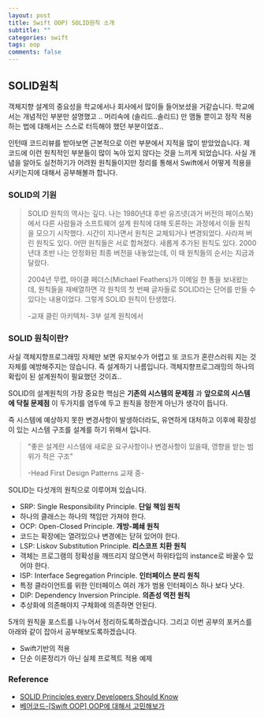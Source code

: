 ```yaml
---
layout: post
title: Swift OOP) SOLID원칙 소개
subtitle: ""
categories: swift
tags: oop
comments: false
---
```


## SOLID원칙 



객체지향 설계의 중요성을 학교에서나 회사에서 많이들 들어보셨을 거같습니다. 학교에서는 개념적인 부분만 설명했고 .. 머리속에 (솔리드..솔리드) 만 맴돌 뿐이고 정작 적용하는 법에 대해서는 스스로 터득해야 했던 부분이었죠..

인턴때 코드리뷰를 받아보면 근본적으로 이런 부분에서 지적을 많이 받았었습니다. 제 코드에 이런 원칙적인 부분들이 많이 녹아 있지 않다는 것을 느끼게 되었습니다. 사실 개념을 알아도 실천하기가 어려원 원칙들이지만 정리를 통해서 Swift에서 어떻게 적용을 시키는지에 대해서 공부해볼까 합니다.



### SOLID의 기원

> SOLID 원칙의 역사는 깊다. 나는 1980년대 후반 유즈넷(과거 버전의 페이스북)에서 다른 사람들과 소프트웨어 설계 원칙에 대해 토론하는 과정에서 이들 원칙을 모으기 시작했다. 시간이 지나면서 원칙은 교체되거나 변경되었다. 사라져 버린 원칙도 있다. 어떤 원칙들은 서로 합쳐졌다. 새롭게 추가된 원칙도 있다. 2000년대 초반 나는 안정화된 최종 버전을 내놓았는데, 이 때 원칙들의 순서는 지금과 달랐다.
>
> 2004년 무렵, 마이클 페더스(Michael Feathers)가 이메일 한 통을 보내왔는데, 원칙들을 재배열하면 각 원칙의 첫 번째 글자들로 SOLID라는 단어를 만들 수 있다는 내용이었다. 그렇게 SOLID 원칙이 탄생했다.
>
> -교재 클린 아키텍처- 3부 설계 원칙에서



### SOLID 원칙이란?

사실 객체지향프로그래밍 자체만 보면 유지보수가 어렵고 또 코드가 혼란스러워 지는 것 자체를 예방해주지는 않습니다. 즉 설계하기 나름입니다. 객체지향프로그래밍의 하나의 확립이 된 설계원칙이 필요했던 것이죠..  

SOLID의 설계원칙의 가장 중요한 핵심은 **기존의 시스템의 문제점** 과 **앞으로의 시스템에 닥칠 문제점** 이 두가지를 염두에 두고 원칙을 정한게 아닌가 생각이 듭니다.

 즉 시스템에 예상하지 못한 변경사항이 발생하더라도, 유연하게 대처하고 이후에 확장성이 있는 시스템 구조를 설계를 하기 위해서 입니다.

> "좋은 설계란 시스템에 새로운 요구사항이나 변경사항이 있을때, 영향을 받는 범위가 적은 구조"
>
> -Head First Design Patterns 교재 중-



SOLID는 다섯개의 원칙으로 이루어져 있습니다.

- SRP: Single Responsibility Principle. **단일 책임 원칙**
- 하나의 클래스는 하나의 책임만 가져야 한다.
- OCP: Open-Closed Principle. **개방-폐쇄 원칙**
- 코드는 확장에는 열려있으나 변경에는 닫혀 있어야 한다.
- LSP: Liskov Substitution Principle. **리스코프 치환 원칙**
- 객체는 프로그램의 정확성을 깨뜨리지 않으면서 하위타입의 instance로 바꿀수 있어야 한다.
- ISP: Interface Segregation Principle. **인터페이스 분리 원칙**
- 특정 클라이언트를 위한 인터페이스 여러 개가 범용 인터페이스 하나 보다 낫다.
- DIP: Dependency Inversion Principle. **의존성 역전 원칙**
- 추상화에 의존해야지 구체화에 의존하면 안된다.



5개의 원칙을 포스트를 나누어서 정리하도록하겠습니다. 그리고 이번 공부의 포커스를 아래와 같이 잡아서 공부해보도록하겠습니다.

- Swift기반의 적용
- 단순 이론정리가 아닌 실제 프로젝트 적용 예제





### Reference

- [SOLID Principles every Developers Should Know](https://blog.bitsrc.io/solid-principles-every-developer-should-know-b3bfa96bb688)
- [베어코드-[Swift OOP] OOP에 대해서 고민해보가](https://www.youtube.com/watch?v=O8WHX8zmECM)


